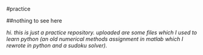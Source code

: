 #practice

##nothing to see here

*hi. this is just a practice repository. uploaded are some files which I used to learn python (an old numerical methods assignment in matlab which I rewrote in python and a sudoku solver).*
